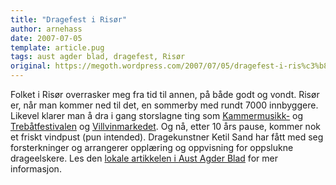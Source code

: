 ```yaml
---
title: "Dragefest i Risør"
author: arnehass
date: 2007-07-05
template: article.pug
tags: aust agder blad, dragefest, Risør
original: https://megoth.wordpress.com/2007/07/05/dragefest-i-ris%c3%b8r/
---
```


<p>Folket i Risør overrasker meg fra tid til annen, på både godt og vondt. Risør er, når man kommer ned til det, en sommerby med rundt 7000 innbyggere. Likevel klarer man å dra i gang storslagne ting som <a href="http://www.kammermusikkfest.no/">Kammermusikk-</a> og <a href="http://www.trebatfestivalen.no/">Trebåtfestivalen</a> og <a href="http://www.villvin.no/marked/">Villvinmarkedet</a>. Og nå, etter 10 års pause, kommer nok et friskt vindpust (pun intended). Dragekunstner Ketil Sand har fått med seg forsterkninger og arrangerer opplæring og oppvisning for oppslukne drageelskere. Les den <a href="http://www.austagderblad.no/lokale_nyheter/article2864084.ece">lokale artikkelen i Aust Agder Blad</a> for mer informasjon.</p>
